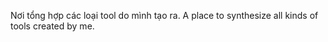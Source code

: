 Nơi tổng hợp các loại tool do mình tạo ra. 
A place to synthesize all kinds of tools created by me.
